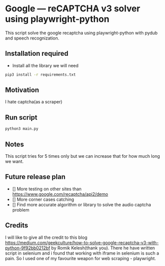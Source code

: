# Google — reCAPTCHA v3 solver using playwright-python
This script solve the google recaptcha using playwright-python with pydub and speech recognization. 

## Installation required
- Install all the library we will need
```bash
pip3 install -r requirements.txt
```

## Motivation
I hate captcha(as a scraper)

## Run script
```bash
python3 main.py
```

## Notes
This script tries for 5 times only but we can increase that for how much long we want.

## Future release plan
- [] More testing on other sites than https://www.google.com/recaptcha/api2/demo
- [] More corner cases catching
- [] Find more accurate algorithm or library to solve the audio captcha problem

## Credits
I will like to give all the credit to this blog https://medium.com/geekculture/how-to-solve-google-recaptcha-v3-with-python-9f92bb0212bf by Romik Kelesh(thank you). There he have written script in selenium and i found that working with iframe in selenium is such a pain. So I used one of my favourite weapon for web scraping - playwright.